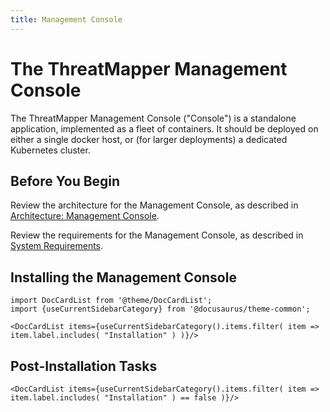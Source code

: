 ```yaml
---
title: Management Console
---
```


# The ThreatMapper Management Console

The ThreatMapper Management Console ("Console") is a standalone application, implemented as a fleet of containers.  It should be deployed on either a single docker host, or (for larger deployments) a dedicated Kubernetes cluster. 

## Before You Begin

Review the architecture for the Management Console, as described in [Architecture: Management Console](../architecture/console).

Review the requirements for the Management Console, as described in [System Requirements](../architecture/requirements).


## Installing the Management Console

```mdx-code-block
import DocCardList from '@theme/DocCardList';
import {useCurrentSidebarCategory} from '@docusaurus/theme-common';

<DocCardList items={useCurrentSidebarCategory().items.filter( item => item.label.includes( "Installation" ) )}/>
```

## Post-Installation Tasks

```mdx-code-block
<DocCardList items={useCurrentSidebarCategory().items.filter( item => item.label.includes( "Installation" ) == false )}/>
```

